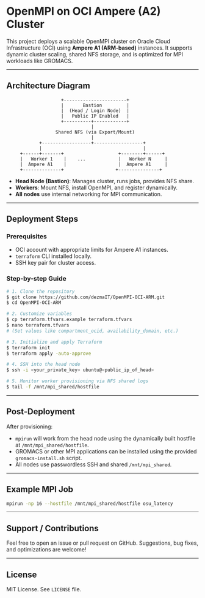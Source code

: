 # OpenMPI on OCI Ampere (A2) Cluster

This project deploys a scalable OpenMPI cluster on Oracle Cloud Infrastructure (OCI) using **Ampere A1 (ARM-based)** instances. It supports dynamic cluster scaling, shared NFS storage, and is optimized for MPI workloads like GROMACS.

---

## Architecture Diagram

```
                    +-----------------------+
                    |       Bastion         |
                    |  (Head / Login Node)  |
                    |   Public IP Enabled   |
                    +----------+------------+
                               |
                  Shared NFS (via Export/Mount)
                               |
            +------------------+------------------+
            |                                     |
     +------+-------+                    +--------+------+
     |   Worker 1    |    ...            |   Worker N     |
     |  Ampere A1    |                   |  Ampere A1     |
     +--------------+                   +---------------+
```

- **Head Node (Bastion)**: Manages cluster, runs jobs, provides NFS share.
- **Workers**: Mount NFS, install OpenMPI, and register dynamically.
- **All nodes** use internal networking for MPI communication.

---

## Deployment Steps

### Prerequisites
- OCI account with appropriate limits for Ampere A1 instances.
- `terraform` CLI installed locally.
- SSH key pair for cluster access.

### Step-by-step Guide

```bash
# 1. Clone the repository
$ git clone https://github.com/dezmaIT/OpenMPI-OCI-ARM.git
$ cd OpenMPI-OCI-ARM

# 2. Customize variables
$ cp terraform.tfvars.example terraform.tfvars
$ nano terraform.tfvars
# (Set values like compartment_ocid, availability_domain, etc.)

# 3. Initialize and apply Terraform
$ terraform init
$ terraform apply -auto-approve

# 4. SSH into the head node
$ ssh -i <your_private_key> ubuntu@<public_ip_of_head>

# 5. Monitor worker provisioning via NFS shared logs
$ tail -f /mnt/mpi_shared/hostfile
```

---

## Post-Deployment

After provisioning:

- `mpirun` will work from the head node using the dynamically built hostfile at `/mnt/mpi_shared/hostfile`.
- GROMACS or other MPI applications can be installed using the provided `gromacs-install.sh` script.
- All nodes use passwordless SSH and shared `/mnt/mpi_shared`.

---

## Example MPI Job
```bash
mpirun -np 16 --hostfile /mnt/mpi_shared/hostfile osu_latency
```

---

## Support / Contributions
Feel free to open an issue or pull request on GitHub. Suggestions, bug fixes, and optimizations are welcome!

---

## License
MIT License. See `LICENSE` file.

